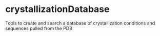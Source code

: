 # crystallizationDatabase
Tools to create and search a database of crystallization conditions and sequences pulled from the PDB
